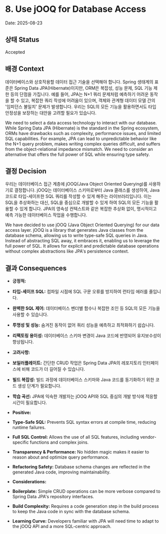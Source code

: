 # 8. Use jOOQ for Database Access

Date: 2025-08-23

## 상태 Status

Accepted

## 배경 Context

데이터베이스와 상호작용할 데이터 접근 기술을 선택해야 합니다. Spring 생태계의 표준은 Spring Data JPA(Hibernate)이지만, ORM은 복잡성, 성능 문제, SQL 기능 제한 등의 단점을 가집니다. 예를 들어, JPA는 N+1 쿼리 문제처럼 예측하기 어려운 동작을 할 수 있고, 복잡한 쿼리 작성에 어려움이 있으며, 객체와 관계형 데이터 모델 간의 '임피던스 불일치' 문제가 발생합니다. 우리는 SQL의 모든 기능을 활용하면서도 타입 안정성을 보장하는 대안을 고려할 필요가 있습니다.

We need to select a data access technology to interact with our database. While Spring Data JPA (Hibernate) is the standard in the Spring ecosystem, ORMs have drawbacks such as complexity, performance issues, and limited SQL capabilities. For example, JPA can lead to unpredictable behavior like the N+1 query problem, makes writing complex queries difficult, and suffers from the object-relational impedance mismatch. We need to consider an alternative that offers the full power of SQL while ensuring type safety.

## 결정 Decision

우리는 데이터베이스 접근 계층에 jOOQ(Java Object Oriented Querying)를 사용하기로 결정합니다. jOOQ는 데이터베이스 스키마로부터 Java 클래스를 생성하여, Java 코드로 타입-세이프한 SQL 쿼리를 작성할 수 있게 해주는 라이브러리입니다. 이는 SQL을 추상화하는 대신, SQL을 중심으로 개발할 수 있게 하여 SQL의 모든 기능을 활용할 수 있게 합니다. JPA의 영속성 컨텍스트와 같은 복잡한 추상화 없이, 명시적이고 예측 가능한 데이터베이스 작업을 수행합니다.

We have decided to use jOOQ (Java Object Oriented Querying) for our data access layer. jOOQ is a library that generates Java classes from the database schema, allowing us to write type-safe SQL queries in Java. Instead of abstracting SQL away, it embraces it, enabling us to leverage the full power of SQL. It allows for explicit and predictable database operations without complex abstractions like JPA's persistence context.

## 결과 Consequences

- **긍정적:**
- **타입-세이프 SQL:** 컴파일 시점에 SQL 구문 오류를 방지하여 런타임 에러를 줄입니다.
- **완벽한 SQL 제어:** 데이터베이스 벤더별 함수나 복잡한 조인 등 SQL의 모든 기능을 사용할 수 있습니다.
- **투명성 및 성능:** 숨겨진 동작이 없어 쿼리 성능을 예측하고 최적화하기 쉽습니다.
- **리팩토링 용이성:** 데이터베이스 스키마 변경이 Java 코드에 반영되어 유지보수성이 향상됩니다.

- **고려사항:**
- **보일러플레이트:** 간단한 CRUD 작업은 Spring Data JPA의 레포지토리 인터페이스에 비해 코드가 더 길어질 수 있습니다.
- **빌드 복잡성:** 빌드 과정에 데이터베이스 스키마와 Java 코드를 동기화하기 위한 코드 생성 단계가 필요합니다.
- **학습 곡선:** JPA에 익숙한 개발자는 jOOQ API와 SQL 중심의 개발 방식에 적응할 시간이 필요합니다.

- **Positive:**
- **Type-Safe SQL:** Prevents SQL syntax errors at compile time, reducing runtime failures.
- **Full SQL Control:** Allows the use of all SQL features, including vendor-specific functions and complex joins.
- **Transparency & Performance:** No hidden magic makes it easier to reason about and optimize query performance.
- **Refactoring Safety:** Database schema changes are reflected in the generated Java code, improving maintainability.

- **Considerations:**
- **Boilerplate:** Simple CRUD operations can be more verbose compared to Spring Data JPA's repository interfaces.
- **Build Complexity:** Requires a code generation step in the build process to keep the Java code in sync with the database schema.
- **Learning Curve:** Developers familiar with JPA will need time to adapt to the jOOQ API and a more SQL-centric approach.
